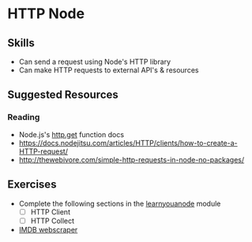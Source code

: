 # HTTP Node

## Skills

- Can send a request using Node's HTTP library
- Can make HTTP requests to external API's & resources

## Suggested Resources

### Reading

- Node.js's [http.get](https://nodejs.org/api/http.html#http_http_get_options_callback) function docs
- https://docs.nodejitsu.com/articles/HTTP/clients/how-to-create-a-HTTP-request/
- http://thewebivore.com/simple-http-requests-in-node-no-packages/

## Exercises

- Complete the following sections in the [learnyouanode](https://github.com/workshopper/learnyounode) module
  - [ ] HTTP Client
  - [ ] HTTP Collect
- [IMDB webscraper](./exercises/IMDB-webscraper.md)
